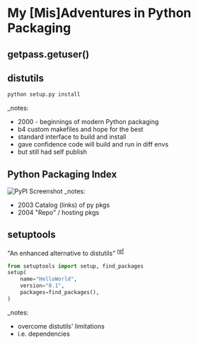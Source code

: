 


# My [Mis]Adventures in Python Packaging



## getpass.getuser()



## distutils
```bash
python setup.py install
```
_notes:
* 2000 - beginnings of modern Python packaging
* b4 custom makefiles and hope for the best
* standard interface to build and install
* gave confidence code will build and run in diff envs
* but still had self publish



## Python Packaging Index
![PyPI Screenshot](https://api.pcloud.com/getpubthumb?code=ulHctalK&size=746x688)
_notes:
* 2003 Catalog (links) of py pkgs
* 2004 "Repo" / hosting pkgs



## setuptools
"An enhanced alternative to distutils" <sup><smaller>[ref](https://docs.python.org/3/library/distutils.html)</small><sup>
```python
from setuptools import setup, find_packages
setup(
    name="HelloWorld",
    version="0.1",
    packages=find_packages(),
)
```
_notes:
* overcome distutils' limitations
* i.e. dependencies
<!--stackedit_data:
eyJoaXN0b3J5IjpbLTE2MjQ3NDU4OTIsLTQ3Mzg5MDk2Niw2OD
I2ODUzMjEsMTI1NzM3MzAyMiwyNTUwMTQ5MTcsLTIxMTkxMTk2
NTRdfQ==
-->